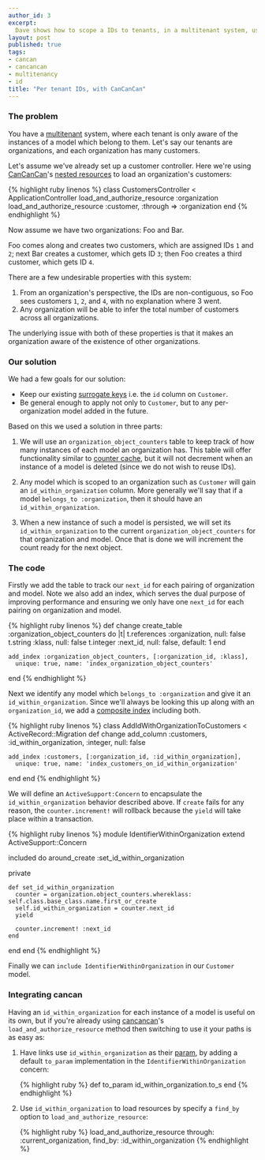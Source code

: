```yaml
---
author_id: 3
excerpt:
  Dave shows how to scope a IDs to tenants, in a multitenant system, using CanCanCan
layout: post
published: true
tags:
- cancan
- cancancan
- multitenancy
- id
title: "Per tenant IDs, with CanCanCan"
---
```


### The problem

You have a [multitenant] system, where each tenant is only aware of the instances of a model which belong to them. Let's say our tenants are organizations, and each organization has many customers.

Let's assume we've already set up a customer controller. Here we're using [CanCanCan]'s [nested resources] to load an organization's customers:

{% highlight ruby linenos %}
class CustomersController < ApplicationController
  load_and_authorize_resource :organization
  load_and_authorize_resource :customer, :through => :organization
end
{% endhighlight %}

Now assume we have two organizations: Foo and Bar.

Foo comes along and creates two customers, which are assigned IDs `1` and `2`; next Bar creates a customer, which gets ID `3`; then Foo creates a third customer, which gets ID `4`.

There are a few undesirable properties with this system:

1. From an organization's perspective, the IDs are non-contiguous, so Foo sees customers `1`, `2`, and `4`, with no explanation where 3 went.
2. Any organization will be able to infer the total number of customers across all organizations.

The underlying issue with both of these properties is that it makes an organization aware of the existence of other organizations.

### Our solution

We had a few goals for our solution:

* Keep our existing [surrogate keys] i.e. the `id` column on `Customer`.
* Be general enough to apply not only to `Customer`, but to any per-organization model added in the future.

Based on this we used a solution in three parts:

1. We will use an `organization_object_counters` table to keep track of how many instances of each model an organization has.
  This table will offer functionality similar to [counter cache], but it will not decrement when an instance of a model is deleted (since we do not wish to reuse IDs).

1. Any model which is scoped to an organization such as `Customer` will gain an `id_within_organization` column.
  More generally we'll say that if a model `belongs_to :organization`, then it should have an `id_within_organization`.

1. When a new instance of such a model is persisted, we will set its `id_within_organization` to the current `organization_object_counters` for that organization and model.
  Once that is done we will increment the count ready for the next object.

### The code

Firstly we add the table to track our `next_id` for each pairing of organization and model.
Note we also add an index, which serves the dual purpose of improving performance and ensuring we only have one `next_id` for each pairing on organization and model.

{% highlight ruby linenos %}
  def change
    create_table :organization_object_counters do |t|
      t.references :organization, null: false
      t.string :klass, null: false
      t.integer :next_id, null: false, default: 1
    end

    add_index :organization_object_counters, [:organization_id, :klass],
      unique: true, name: 'index_organization_object_counters'
  end
{% endhighlight %}

Next we identify any model which `belongs_to :organization` and give it an `id_within_organization`.
Since we'll always be looking this up along with an `organization_id`, we add a [composite index] including both.

{% highlight ruby linenos %}
class AddIdWithOrganizationToCustomers < ActiveRecord::Migration
  def change
    add_column :customers, :id_within_organization, :integer, null: false

    add_index :customers, [:organization_id, :id_within_organization],
      unique: true, name: 'index_customers_on_id_within_organization'
  end
end
{% endhighlight %}

We will define an `ActiveSupport:Concern` to encapsulate the `id_within_organization` behavior described above.
If `create` fails for any reason, the `counter.increment!` will rollback because the `yield` will take place within a transaction.

{% highlight ruby linenos %}
module IdentifierWithinOrganization
  extend ActiveSupport::Concern

  included do
    around_create :set_id_within_organization

  private

    def set_id_within_organization
      counter = organization.object_counters.whereklass: self.class.base_class.name.first_or_create
      self.id_within_organization = counter.next_id
      yield

      counter.increment! :next_id
    end
  end
end
{% endhighlight %}

Finally we can `include IdentifierWithinOrganization` in our `Customer` model.

### Integrating cancan

Having an `id_within_organization` for each instance of a model is useful on its own,
but if you're already using [cancancan]'s `load_and_authorize_resource` method then switching to use it your paths is as easy as:

1. Have links use `id_within_organization` as their [param], by adding a default `to_param` implementation in the `IdentifierWithinOrganization` concern:

    {% highlight ruby %}
    def to_param
      id_within_organization.to_s
    end
    {% endhighlight %}

1. Use `id_within_organization` to load resources by specify a `find_by` option to `load_and_authorize_resource`:

    {% highlight ruby %}
    load_and_authorize_resource through: :current_organization, find_by: :id_within_organization
    {% endhighlight %}


[multitenant]: http://en.wikipedia.org/wiki/Multitenancy
[CanCanCan]: https://github.com/cancancommunity/cancancan
[nested resources]: https://github.com/ryanb/cancan/wiki/Nested-Resources
[surrogate keys]: https://en.wikipedia.org/wiki/Surrogate_key
[counter cache]: http://guides.rubyonrails.org/association_basics.html#counter-cache
[composite index]: https://en.wikipedia.org/wiki/Composite_index_database
[cancancan]: https://github.com/cancancommunity/cancancan
[param]: http://apidock.com/rails/ActiveRecord/Base/to_param.
